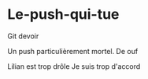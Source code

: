 # Le-push-qui-tue
Git devoir

Un push particulièrement mortel.
De ouf

Lilian est trop drôle
Je suis trop d'accord
